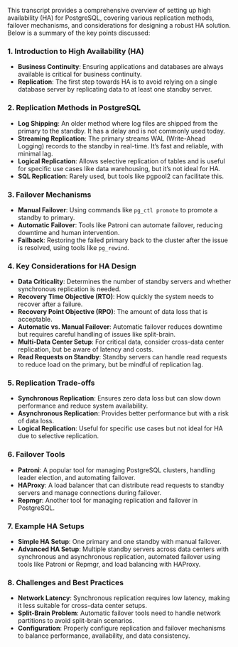 This transcript provides a comprehensive overview of setting up high availability (HA) for PostgreSQL, covering various replication methods, failover mechanisms, and considerations for designing a robust HA solution. Below is a summary of the key points discussed:

### 1. **Introduction to High Availability (HA)**
   - **Business Continuity**: Ensuring applications and databases are always available is critical for business continuity.
   - **Replication**: The first step towards HA is to avoid relying on a single database server by replicating data to at least one standby server.

### 2. **Replication Methods in PostgreSQL**
   - **Log Shipping**: An older method where log files are shipped from the primary to the standby. It has a delay and is not commonly used today.
   - **Streaming Replication**: The primary streams WAL (Write-Ahead Logging) records to the standby in real-time. It’s fast and reliable, with minimal lag.
   - **Logical Replication**: Allows selective replication of tables and is useful for specific use cases like data warehousing, but it’s not ideal for HA.
   - **SQL Replication**: Rarely used, but tools like pgpool2 can facilitate this.

### 3. **Failover Mechanisms**
   - **Manual Failover**: Using commands like `pg_ctl promote` to promote a standby to primary.
   - **Automatic Failover**: Tools like Patroni can automate failover, reducing downtime and human intervention.
   - **Failback**: Restoring the failed primary back to the cluster after the issue is resolved, using tools like `pg_rewind`.

### 4. **Key Considerations for HA Design**
   - **Data Criticality**: Determines the number of standby servers and whether synchronous replication is needed.
   - **Recovery Time Objective (RTO)**: How quickly the system needs to recover after a failure.
   - **Recovery Point Objective (RPO)**: The amount of data loss that is acceptable.
   - **Automatic vs. Manual Failover**: Automatic failover reduces downtime but requires careful handling of issues like split-brain.
   - **Multi-Data Center Setup**: For critical data, consider cross-data center replication, but be aware of latency and costs.
   - **Read Requests on Standby**: Standby servers can handle read requests to reduce load on the primary, but be mindful of replication lag.

### 5. **Replication Trade-offs**
   - **Synchronous Replication**: Ensures zero data loss but can slow down performance and reduce system availability.
   - **Asynchronous Replication**: Provides better performance but with a risk of data loss.
   - **Logical Replication**: Useful for specific use cases but not ideal for HA due to selective replication.

### 6. **Failover Tools**
   - **Patroni**: A popular tool for managing PostgreSQL clusters, handling leader election, and automating failover.
   - **HAProxy**: A load balancer that can distribute read requests to standby servers and manage connections during failover.
   - **Repmgr**: Another tool for managing replication and failover in PostgreSQL.

### 7. **Example HA Setups**
   - **Simple HA Setup**: One primary and one standby with manual failover.
   - **Advanced HA Setup**: Multiple standby servers across data centers with synchronous and asynchronous replication, automated failover using tools like Patroni or Repmgr, and load balancing with HAProxy.

### 8. **Challenges and Best Practices**
   - **Network Latency**: Synchronous replication requires low latency, making it less suitable for cross-data center setups.
   - **Split-Brain Problem**: Automatic failover tools need to handle network partitions to avoid split-brain scenarios.
   - **Configuration**: Properly configure replication and failover mechanisms to balance performance, availability, and data consistency.
